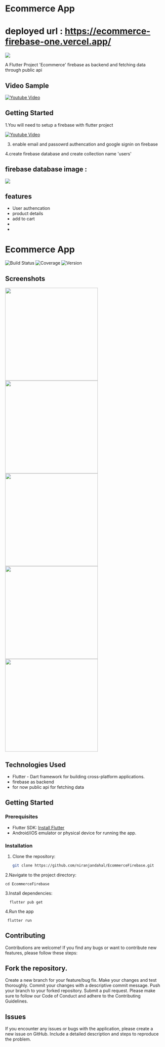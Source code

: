 # Ecommerce App

# deployed url : https://ecommerce-firebase-one.vercel.app/

<img src="https://github.com/niranjandahal/EcommerceFirebase/blob/main/project-three.png">


A Flutter Project 'Ecommerce' firebase as backend and fetching data through public api

## Video Sample


[![Youtube Video](https://img.youtube.com/vi/-8R9qnpw__o/0.jpg)](https://www.youtube.com/watch?v=-8R9qnpw__o)



## Getting Started

1.You will need to setup a firebase with flutter project 

[![Youtube Video](https://img.youtube.com/vi/CC2nvca0vzQ/0.jpg)](https://www.youtube.com/watch?v=CC2nvca0vzQ)

3. enable email and passowrd authencation and google signin on firebase

4.create firebase database and create collection name 'users'


## firebase database image : 

<img src="https://github.com/niranjandahal/EcommerceFirebase/blob/main/project-3-s6.jpg">

## features
- User authencation
- product details
- add to cart
-
-


# Ecommerce App

![Build Status](https://img.shields.io/badge/build-passing-brightgreen)
![Coverage](https://img.shields.io/badge/coverage-90%25-green)
![Version](https://img.shields.io/badge/version-v1.0-blue)


## Screenshots

<img src="https://github.com/niranjandahal/EcommerceFirebase/blob/main/project-3-s1.jpg" width="300">
<img src="https://github.com/niranjandahal/EcommerceFirebase/blob/main/project-3-s2.jpg" width="300">
<img src="https://github.com/niranjandahal/EcommerceFirebase/blob/main/project-3-s3.jpg" width="300">
<img src="https://github.com/niranjandahal/EcommerceFirebase/blob/main/project-3-s4.jpg" width="300">
<img src="https://github.com/niranjandahal/EcommerceFirebase/blob/main/project-3-s5.jpg" width="300">




## Technologies Used

- Flutter - Dart framework for building cross-platform applications.
- firebase as backend
- for now public api for fetching data

## Getting Started

### Prerequisites

- Flutter SDK: [Install Flutter](https://flutter.dev/docs/get-started/install)
- Android/iOS emulator or physical device for running the app.

### Installation

1. Clone the repository:

   ```bash
   git clone https://github.com/niranjandahal/EcommerceFirebase.git

2.Navigate to the project directory:
    
    cd EcommerceFirebase

3.Install dependencies:
   
      flutter pub get

4.Run the app

     flutter run


## Contributing
Contributions are welcome! If you find any bugs or want to contribute new features, please follow these steps:

## Fork the repository.
Create a new branch for your feature/bug fix.
Make your changes and test thoroughly.
Commit your changes with a descriptive commit message.
Push your branch to your forked repository.
Submit a pull request.
Please make sure to follow our Code of Conduct and adhere to the Contributing Guidelines.

## Issues
If you encounter any issues or bugs with the application, please create a new issue on GitHub. Include a detailed description and steps to reproduce the problem.


